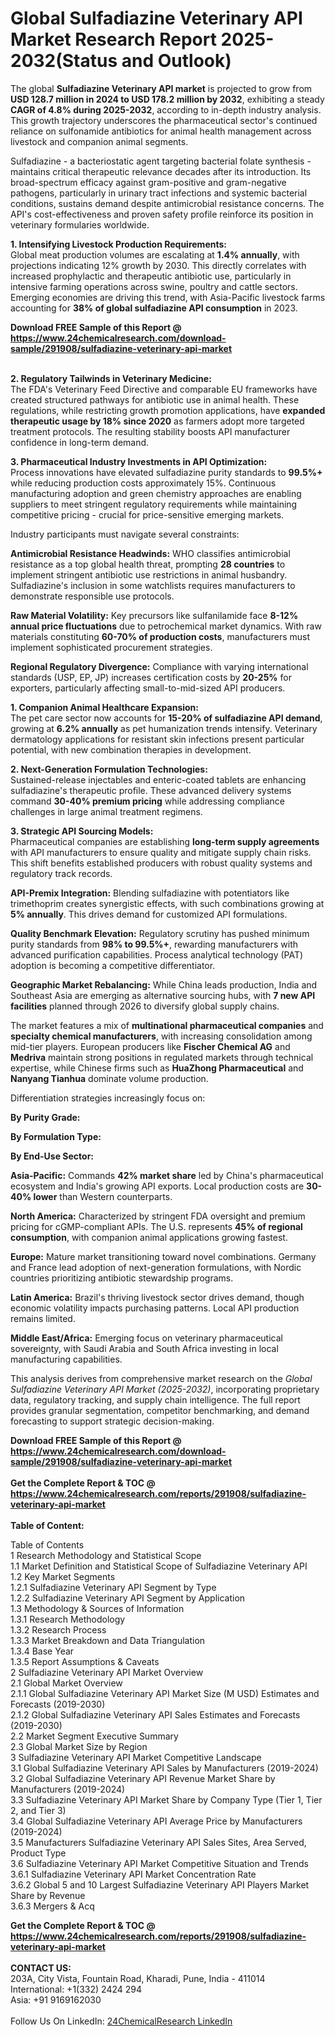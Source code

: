 <h1>Global Sulfadiazine Veterinary API Market Research Report 2025-2032(Status and Outlook)</h1><p>The global <strong>Sulfadiazine Veterinary API market</strong> is projected to grow from <strong>USD 128.7 million in 2024 to USD 178.2 million by 2032</strong>, exhibiting a steady <strong>CAGR of 4.8% during 2025-2032</strong>, according to in-depth industry analysis. This growth trajectory underscores the pharmaceutical sector's continued reliance on sulfonamide antibiotics for animal health management across livestock and companion animal segments.</p><p>Sulfadiazine - a bacteriostatic agent targeting bacterial folate synthesis - maintains critical therapeutic relevance decades after its introduction. Its broad-spectrum efficacy against gram-positive and gram-negative pathogens, particularly in urinary tract infections and systemic bacterial conditions, sustains demand despite antimicrobial resistance concerns. The API's cost-effectiveness and proven safety profile reinforce its position in veterinary formularies worldwide.</p><p><strong>1. Intensifying Livestock Production Requirements:</strong><br>
Global meat production volumes are escalating at <strong>1.4% annually</strong>, with projections indicating 12% growth by 2030. This directly correlates with increased prophylactic and therapeutic antibiotic use, particularly in intensive farming operations across swine, poultry and cattle sectors. Emerging economies are driving this trend, with Asia-Pacific livestock farms accounting for <strong>38% of global sulfadiazine API consumption</strong> in 2023.</p><div><b>Download FREE Sample of this Report @ 
            <a href="https://www.24chemicalresearch.com/download-sample/291908/sulfadiazine-veterinary-api-market">
            https://www.24chemicalresearch.com/download-sample/291908/sulfadiazine-veterinary-api-market</a></b></div><br><p><strong>2. Regulatory Tailwinds in Veterinary Medicine:</strong><br>
The FDA's Veterinary Feed Directive and comparable EU frameworks have created structured pathways for antibiotic use in animal health. These regulations, while restricting growth promotion applications, have <strong>expanded therapeutic usage by 18% since 2020</strong> as farmers adopt more targeted treatment protocols. The resulting stability boosts API manufacturer confidence in long-term demand.</p><p><strong>3. Pharmaceutical Industry Investments in API Optimization:</strong><br>
Process innovations have elevated sulfadiazine purity standards to <strong>99.5%+</strong> while reducing production costs approximately 15%. Continuous manufacturing adoption and green chemistry approaches are enabling suppliers to meet stringent regulatory requirements while maintaining competitive pricing - crucial for price-sensitive emerging markets.</p><p>Industry participants must navigate several constraints:</p><p><strong>Antimicrobial Resistance Headwinds:</strong> WHO classifies antimicrobial resistance as a top global health threat, prompting <strong>28 countries</strong> to implement stringent antibiotic use restrictions in animal husbandry. Sulfadiazine's inclusion in some watchlists requires manufacturers to demonstrate responsible use protocols.</p><p><strong>Raw Material Volatility:</strong> Key precursors like sulfanilamide face <strong>8-12% annual price fluctuations</strong> due to petrochemical market dynamics. With raw materials constituting <strong>60-70% of production costs</strong>, manufacturers must implement sophisticated procurement strategies.</p><p><strong>Regional Regulatory Divergence:</strong> Compliance with varying international standards (USP, EP, JP) increases certification costs by <strong>20-25%</strong> for exporters, particularly affecting small-to-mid-sized API producers.</p><p><strong>1. Companion Animal Healthcare Expansion:</strong><br>
The pet care sector now accounts for <strong>15-20% of sulfadiazine API demand</strong>, growing at <strong>6.2% annually</strong> as pet humanization trends intensify. Veterinary dermatology applications for resistant skin infections present particular potential, with new combination therapies in development.</p><p><strong>2. Next-Generation Formulation Technologies:</strong><br>
Sustained-release injectables and enteric-coated tablets are enhancing sulfadiazine's therapeutic profile. These advanced delivery systems command <strong>30-40% premium pricing</strong> while addressing compliance challenges in large animal treatment regimens.</p><p><strong>3. Strategic API Sourcing Models:</strong><br>
Pharmaceutical companies are establishing <strong>long-term supply agreements</strong> with API manufacturers to ensure quality and mitigate supply chain risks. This shift benefits established producers with robust quality systems and regulatory track records.</p><p><strong>API-Premix Integration:</strong> Blending sulfadiazine with potentiators like trimethoprim creates synergistic effects, with such combinations growing at <strong>5% annually</strong>. This drives demand for customized API formulations.</p><p><strong>Quality Benchmark Elevation:</strong> Regulatory scrutiny has pushed minimum purity standards from <strong>98% to 99.5%+</strong>, rewarding manufacturers with advanced purification capabilities. Process analytical technology (PAT) adoption is becoming a competitive differentiator.</p><p><strong>Geographic Market Rebalancing:</strong> While China leads production, India and Southeast Asia are emerging as alternative sourcing hubs, with <strong>7 new API facilities</strong> planned through 2026 to diversify global supply chains.</p><p>The market features a mix of <strong>multinational pharmaceutical companies</strong> and <strong>specialty chemical manufacturers</strong>, with increasing consolidation among mid-tier players. European producers like <strong>Fischer Chemical AG</strong> and <strong>Medriva</strong> maintain strong positions in regulated markets through technical expertise, while Chinese firms such as <strong>HuaZhong Pharmaceutical</strong> and <strong>Nanyang Tianhua</strong> dominate volume production.</p><p>Differentiation strategies increasingly focus on:</p><p><strong>By Purity Grade:</strong></p><p><strong>By Formulation Type:</strong></p><p><strong>By End-Use Sector:</strong></p><p><strong>Asia-Pacific:</strong> Commands <strong>42% market share</strong> led by China's pharmaceutical ecosystem and India's growing API exports. Local production costs are <strong>30-40% lower</strong> than Western counterparts.</p><p><strong>North America:</strong> Characterized by stringent FDA oversight and premium pricing for cGMP-compliant APIs. The U.S. represents <strong>45% of regional consumption</strong>, with companion animal applications growing fastest.</p><p><strong>Europe:</strong> Mature market transitioning toward novel combinations. Germany and France lead adoption of next-generation formulations, with Nordic countries prioritizing antibiotic stewardship programs.</p><p><strong>Latin America:</strong> Brazil's thriving livestock sector drives demand, though economic volatility impacts purchasing patterns. Local API production remains limited.</p><p><strong>Middle East/Africa:</strong> Emerging focus on veterinary pharmaceutical sovereignty, with Saudi Arabia and South Africa investing in local manufacturing capabilities.</p><p>This analysis derives from comprehensive market research on the <em>Global Sulfadiazine Veterinary API Market (2025-2032)</em>, incorporating proprietary data, regulatory tracking, and supply chain intelligence. The full report provides granular segmentation, competitor benchmarking, and demand forecasting to support strategic decision-making.</p><div><b>Download FREE Sample of this Report @ 
            <a href="https://www.24chemicalresearch.com/download-sample/291908/sulfadiazine-veterinary-api-market">
            https://www.24chemicalresearch.com/download-sample/291908/sulfadiazine-veterinary-api-market</a></b></div><br><div><b>Get the Complete Report & TOC @ 
            <a href="https://www.24chemicalresearch.com/reports/291908/sulfadiazine-veterinary-api-market">
            https://www.24chemicalresearch.com/reports/291908/sulfadiazine-veterinary-api-market</a></b></div><br>
            <b>Table of Content:</b><p>Table of Contents<br />
1 Research Methodology and Statistical Scope<br />
1.1 Market Definition and Statistical Scope of Sulfadiazine Veterinary API<br />
1.2 Key Market Segments<br />
1.2.1 Sulfadiazine Veterinary API Segment by Type<br />
1.2.2 Sulfadiazine Veterinary API Segment by Application<br />
1.3 Methodology & Sources of Information<br />
1.3.1 Research Methodology<br />
1.3.2 Research Process<br />
1.3.3 Market Breakdown and Data Triangulation<br />
1.3.4 Base Year<br />
1.3.5 Report Assumptions & Caveats<br />
2 Sulfadiazine Veterinary API Market Overview<br />
2.1 Global Market Overview<br />
2.1.1 Global Sulfadiazine Veterinary API Market Size (M USD) Estimates and Forecasts (2019-2030)<br />
2.1.2 Global Sulfadiazine Veterinary API Sales Estimates and Forecasts (2019-2030)<br />
2.2 Market Segment Executive Summary<br />
2.3 Global Market Size by Region<br />
3 Sulfadiazine Veterinary API Market Competitive Landscape<br />
3.1 Global Sulfadiazine Veterinary API Sales by Manufacturers (2019-2024)<br />
3.2 Global Sulfadiazine Veterinary API Revenue Market Share by Manufacturers (2019-2024)<br />
3.3 Sulfadiazine Veterinary API Market Share by Company Type (Tier 1, Tier 2, and Tier 3)<br />
3.4 Global Sulfadiazine Veterinary API Average Price by Manufacturers (2019-2024)<br />
3.5 Manufacturers Sulfadiazine Veterinary API Sales Sites, Area Served, Product Type<br />
3.6 Sulfadiazine Veterinary API Market Competitive Situation and Trends<br />
3.6.1 Sulfadiazine Veterinary API Market Concentration Rate<br />
3.6.2 Global 5 and 10 Largest Sulfadiazine Veterinary API Players Market Share by Revenue<br />
3.6.3 Mergers & Acq</p><div><b>Get the Complete Report & TOC @ 
            <a href="https://www.24chemicalresearch.com/reports/291908/sulfadiazine-veterinary-api-market">
            https://www.24chemicalresearch.com/reports/291908/sulfadiazine-veterinary-api-market</a></b></div><br><b>CONTACT US:</b><br>
            203A, City Vista, Fountain Road, Kharadi, Pune, India - 411014<br>
            International: +1(332) 2424 294<br>
            Asia: +91 9169162030 <br><br>
            Follow Us On LinkedIn: <a href="https://www.linkedin.com/company/24chemicalresearch/">24ChemicalResearch LinkedIn</a>